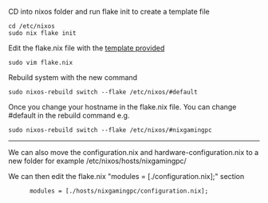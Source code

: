 CD into nixos folder and run flake init to create a template file
```
cd /etc/nixos
sudo nix flake init
```

Edit the flake.nix file with the [template provided](https://github.com/mcnlty/flake-config/blob/main/default/flake.nix)
```
sudo vim flake.nix
```

Rebuild system with the new command
```
sudo nixos-rebuild switch --flake /etc/nixos/#default
```

Once you change your hostname in the flake.nix file. You can change #default in the rebuild command e.g.
```
sudo nixos-rebuild switch --flake /etc/nixos/#nixgamingpc
```

---
We can also move the configuration.nix and hardware-configuration.nix to a new folder for example /etc/nixos/hosts/nixgamingpc/

We can then edit the flake.nix "modules = [./configuration.nix];" section
```
      modules = [./hosts/nixgamingpc/configuration.nix];
```
